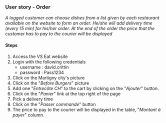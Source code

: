 ### User story - Order
_A logged customer can choose dishes from a list given by each restaurant available on the website to form an order. He/she will add delivery time (every 15 min) for his/her order. At the end of the order the price that the customer has to pay to the courier will be displayed_

#### Steps
1. Access the VS Eat website
2. Login with the following credentials
    * username : david.crittin
    * password : Pass1234
3. Click on the Martigny city's picture
4. Click on the "_Before Burgers_" picture
5. Add one "_Entrecôte CH_" to the cart by clicking on the "_Ajouter_" button.
6. Click on the "_Panier_" link at the top right of the page
7. Pick a delivery time
8. Click on the "_Passer commande_" button
9. The price to pay to the courier will be displayed in the table, "_Montant à payer_" column.
